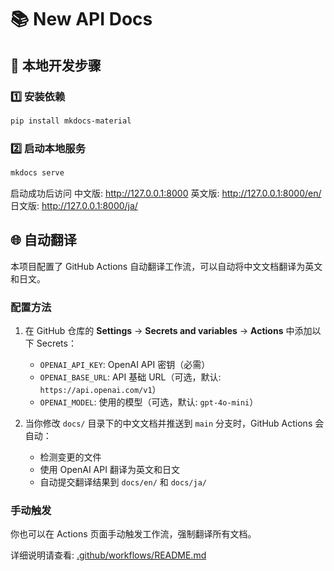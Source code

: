 # 📚 New API Docs

## 🚀 本地开发步骤

### 1️⃣ 安装依赖
```bash
pip install mkdocs-material
```

### 2️⃣ 启动本地服务
```bash
mkdocs serve
```
启动成功后访问
中文版: http://127.0.0.1:8000
英文版: http://127.0.0.1:8000/en/
日文版: http://127.0.0.1:8000/ja/

## 🌐 自动翻译

本项目配置了 GitHub Actions 自动翻译工作流，可以自动将中文文档翻译为英文和日文。

### 配置方法

1. 在 GitHub 仓库的 **Settings** → **Secrets and variables** → **Actions** 中添加以下 Secrets：
   - `OPENAI_API_KEY`: OpenAI API 密钥（必需）
   - `OPENAI_BASE_URL`: API 基础 URL（可选，默认: `https://api.openai.com/v1`）
   - `OPENAI_MODEL`: 使用的模型（可选，默认: `gpt-4o-mini`）

2. 当你修改 `docs/` 目录下的中文文档并推送到 `main` 分支时，GitHub Actions 会自动：
   - 检测变更的文件
   - 使用 OpenAI API 翻译为英文和日文
   - 自动提交翻译结果到 `docs/en/` 和 `docs/ja/`

### 手动触发

你也可以在 Actions 页面手动触发工作流，强制翻译所有文档。

详细说明请查看: [.github/workflows/README.md](.github/workflows/README.md)
